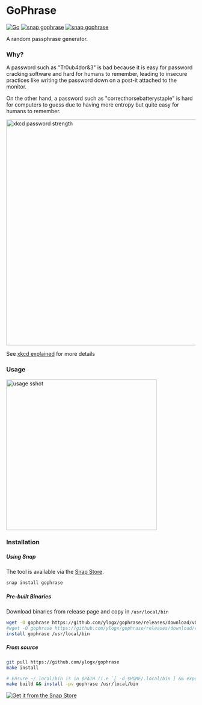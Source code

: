 GoPhrase
========

[![Go](https://github.com/ylogx/gophrase/workflows/Go/badge.svg)](https://github.com/ylogx/gophrase/actions)
[![snap gophrase](https://snapcraft.io//gophrase/badge.svg)](https://snapcraft.io/gophrase)
[![snap gophrase](https://snapcraft.io//gophrase/trending.svg?name=0)](https://snapcraft.io/gophrase)

A random passphrase generator.

### Why?

A password such as "Tr0ub4dor&3" is bad because it is easy for password cracking software and hard for humans to remember, leading to insecure practices like writing the password down on a post-it attached to the monitor.

On the other hand, a password such as "correcthorsebatterystaple" is hard for computers to guess due to having more entropy but quite easy for humans to remember.

<img src="https://imgs.xkcd.com/comics/password_strength.png" alt="xkcd password strength" width="600"/>

See [xkcd explained][xkcd-explained] for more details

### Usage

<!-- ![usage sshot][usage-sshot] -->
<img src="https://i.imgur.com/o8WUS0o.png" alt="usage sshot" width="400"/>

### Installation

##### Using Snap
The tool is available via the [Snap Store][snap-product-page].

```bash
snap install gophrase
```

##### Pre-built Binaries
Download binaries from release page and copy in `/usr/local/bin`

```bash
wget -O gophrase https://github.com/ylogx/gophrase/releases/download/v0.0.1/gophrase-v0.0.1.darwin.amd64
#wget -O gophrase https://github.com/ylogx/gophrase/releases/download/v0.0.1/gophrase-v0.0.1.linux.amd64
install gophrase /usr/local/bin
```

##### From source
```bash
git pull https://github.com/ylogx/gophrase
make install

# Ensure ~/.local/bin is in $PATH (i.e `[ -d $HOME/.local/bin ] && export PATH=$PATH:$HOME/.local/bin`) or use following command:
make build && install -pv gophrase /usr/local/bin
```

[![Get it from the Snap Store](https://snapcraft.io/static/images/badges/en/snap-store-black.svg)](https://snapcraft.io/gophrase)

[snap-product-page]: https://snapcraft.io/gophrase
[usage-sshot]: https://i.imgur.com/o8WUS0o.png
[xkcd-explained]: https://www.explainxkcd.com/wiki/index.php/936:_Password_Strength

